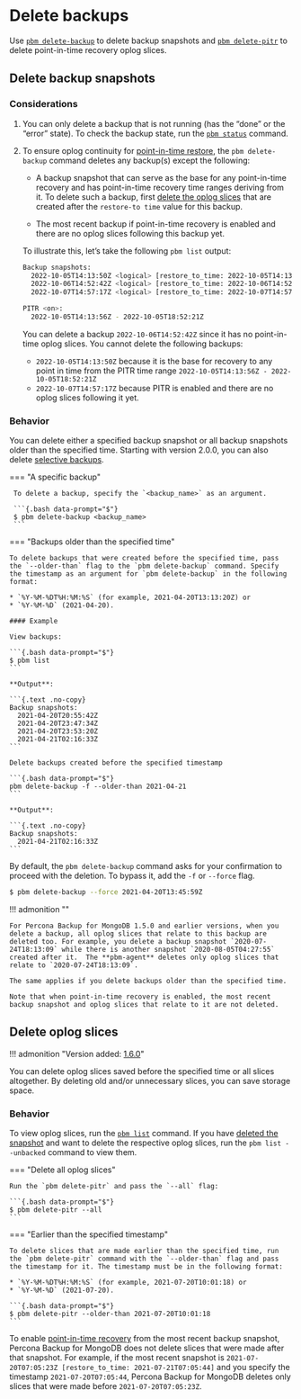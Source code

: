 # Delete backups

Use [`pbm delete-backup`](../reference/pbm-commands.md#pbm-delete-backup) to delete backup snapshots and [`pbm delete-pitr`](../reference/pbm-commands.md#pbm-delete-pitr) to delete point-in-time recovery oplog slices.

## Delete backup snapshots

### Considerations

1. You can only delete a backup that is not running (has the “done” or the “error” state). To check the backup state, run the [`pbm status`](../reference/pbm-commands.md#pbm-status) command.

2. To ensure oplog continuity for [point-in-time restore](pitr-tutorial.md), the `pbm delete-backup` command deletes any backup(s) except the following:

    * A backup snapshot that can serve as the base for any point-in-time recovery and has point-in-time recovery time ranges deriving from it. To delete such a backup, first [delete the oplog slices](#delete-oplog-slices) that are created  after the `restore-to time` value for this backup.

    * The most recent backup if point-in-time recovery is enabled and there are no oplog slices following this backup yet.

    To illustrate this, let’s take the following `pbm list` output:

    ```{.bash .no-copy}
    Backup snapshots:
      2022-10-05T14:13:50Z <logical> [restore_to_time: 2022-10-05T14:13:55Z]
      2022-10-06T14:52:42Z <logical> [restore_to_time: 2022-10-06T14:52:47Z]
      2022-10-07T14:57:17Z <logical> [restore_to_time: 2022-10-07T14:57:22Z]

    PITR <on>:
      2022-10-05T14:13:56Z - 2022-10-05T18:52:21Z
    ```

    You can delete a backup `2022-10-06T14:52:42Z` since it has no point-in-time oplog slices. You cannot delete the following backups:

    - `2022-10-05T14:13:50Z` because it is the base for recovery to any point in time from the PITR time range `2022-10-05T14:13:56Z - 2022-10-05T18:52:21Z`
    - `2022-10-07T14:57:17Z` because PITR is enabled and there are no oplog slices following it yet.

### Behavior

You can delete either a specified backup snapshot or all backup snapshots older than the specified time. Starting with version 2.0.0, you can also delete [selective backups](../features/selective-backup.md). 

=== "A specific backup"

     To delete a backup, specify the `<backup_name>` as an argument.

     ```{.bash data-prompt="$"}
     $ pbm delete-backup <backup_name>
     ```

=== "Backups older than the specified time"
    
    To delete backups that were created before the specified time, pass the `--older-than` flag to the `pbm delete-backup` command. Specify the timestamp as an argument for `pbm delete-backup` in the following format:

    * `%Y-%M-%DT%H:%M:%S` (for example, 2021-04-20T13:13:20Z) or
    * `%Y-%M-%D` (2021-04-20).

    #### Example

    View backups:

    ```{.bash data-prompt="$"}
    $ pbm list
    ```

    **Output**:

    ```{.text .no-copy}
    Backup snapshots:
      2021-04-20T20:55:42Z
      2021-04-20T23:47:34Z
      2021-04-20T23:53:20Z
      2021-04-21T02:16:33Z
    ```

    Delete backups created before the specified timestamp

    ```{.bash data-prompt="$"}
    pbm delete-backup -f --older-than 2021-04-21
    ```

    **Output**:

    ```{.text .no-copy}
    Backup snapshots:
      2021-04-21T02:16:33Z
    ```

By default, the ``pbm delete-backup`` command asks for your confirmation to proceed with the deletion. To bypass it, add the `-f` or
 `--force` flag.

 ```{.bash data-prompt="$"}
 $ pbm delete-backup --force 2021-04-20T13:45:59Z
 ```

!!! admonition ""

    For Percona Backup for MongoDB 1.5.0 and earlier versions, when you delete a backup, all oplog slices that relate to this backup are deleted too. For example, you delete a backup snapshot `2020-07-24T18:13:09` while there is another snapshot `2020-08-05T04:27:55` created after it.  The **pbm-agent** deletes only oplog slices that relate to `2020-07-24T18:13:09`.

    The same applies if you delete backups older than the specified time.

    Note that when point-in-time recovery is enabled, the most recent backup snapshot and oplog slices that relate to it are not deleted.

## Delete oplog slices

!!! admonition "Version added: [1.6.0](../release-notes/1.6.0.md)"

You can delete oplog slices saved before the specified time or all slices altogether. By deleting old and/or unnecessary slices, you can save storage space. 

### Behavior

To view oplog slices, run the [`pbm list`](../reference/pbm-commands.md#pbm-list) command. If you have [deleted the snapshot](#delete-backup-snapshots) and want to delete the respective oplog slices, run the `pbm list --unbacked` command to view them.

=== "Delete all oplog slices"

    Run the `pbm delete-pitr` and pass the `--all` flag:

    ```{.bash data-prompt="$"}
    $ pbm delete-pitr --all
    ```

=== "Earlier than the specified timestamp" 
    
    To delete slices that are made earlier than the specified time, run the `pbm delete-pitr` command with the `--older-than` flag and pass the timestamp for it. The timestamp must be in the following format:

    * `%Y-%M-%DT%H:%M:%S` (for example, 2021-07-20T10:01:18) or
    * `%Y-%M-%D` (2021-07-20).

    ```{.bash data-prompt="$"}
    $ pbm delete-pitr --older-than 2021-07-20T10:01:18
    ```

To enable [point-in-time recovery](pitr-tutorial.md) from the most recent backup snapshot, Percona Backup for MongoDB does not delete slices that were made after that snapshot. For example, if the most recent snapshot is `2021-07-20T07:05:23Z [restore_to_time: 2021-07-21T07:05:44]` and you specify the timestamp `2021-07-20T07:05:44`, Percona Backup for MongoDB deletes only slices that were made before `2021-07-20T07:05:23Z`.
